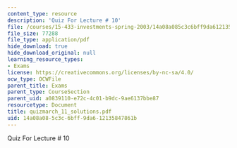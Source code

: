 ```yaml
---
content_type: resource
description: 'Quiz For Lecture # 10'
file: /courses/15-433-investments-spring-2003/14a08a085c3c6bff9da612135847861b_quizmarch_11_solutions.pdf
file_size: 77288
file_type: application/pdf
hide_download: true
hide_download_original: null
learning_resource_types:
- Exams
license: https://creativecommons.org/licenses/by-nc-sa/4.0/
ocw_type: OCWFile
parent_title: Exams
parent_type: CourseSection
parent_uid: a0839110-e72c-4c01-b9dc-9ae6137bbe87
resourcetype: Document
title: quizmarch_11_solutions.pdf
uid: 14a08a08-5c3c-6bff-9da6-12135847861b
---
```

Quiz For Lecture # 10